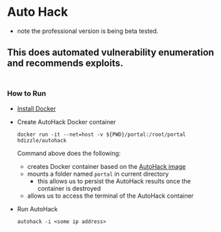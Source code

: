 # Auto Hack
* note the professional version is being beta tested.

## This does automated vulnerability enumeration and recommends exploits.<br><br>

### How to Run

* [Install Docker](https://docs.docker.com/engine/install/)


* Create AutoHack Docker container
  ```
  docker run -it --net=host -v ${PWD}/portal:/root/portal hdizzle/autohack 
  ```
  Command above does the following:
  * creates Docker container based on the [AutoHack image](https://registry.hub.docker.com/r/hdizzle/autohack)
  * mounts a folder named `portal` in current directory
    * this allows us to persist the AutoHack results once the <br>container is destroyed
  * allows us to access the terminal of the AutoHack container


* Run AutoHack
  ```
  autohack -i <some ip address>
  ```
